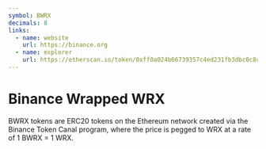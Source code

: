 ```yaml
---
symbol: BWRX
decimals: 8
links:
  - name: website
    url: https://binance.org
  - name: explorer
    url: https://etherscan.io/token/0xff0a024b66739357c4ed231fb3dbc0c8c22749f5
---
```


# Binance Wrapped WRX

BWRX tokens are ERC20 tokens on the Ethereum network created via the Binance Token Canal program, where the price is pegged to WRX at a rate of 1 BWRX = 1 WRX.
